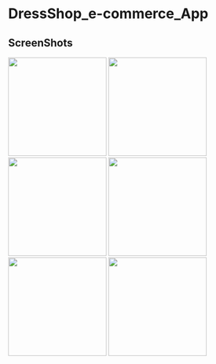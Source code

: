 # DressShop_e-commerce_App

<h2>ScreenShots</h2>
<img src="https://user-images.githubusercontent.com/88718312/138220184-899879df-e771-4cf1-8e17-deb395ac3f88.jpg" width="200">
<img src="https://user-images.githubusercontent.com/88718312/138221066-3b5cbb3d-24ac-41d7-b146-1d51156cf76d.jpg" width="200">
<img src="https://user-images.githubusercontent.com/88718312/138221098-c27b3f27-fb6c-4d1d-8c31-cd3522846279.jpg" width="200">
<img src="https://user-images.githubusercontent.com/88718312/138221112-78094a15-b79b-4062-9d94-206db9b39cb8.jpg" width="200">
<img src="https://user-images.githubusercontent.com/88718312/138221871-cc744d85-4fcb-4473-bd17-33d8e81b4896.jpg" width="200">
<img src="https://user-images.githubusercontent.com/88718312/138221117-50810bd2-e8b3-4f6e-8044-261e406533b0.jpg" width="200">


